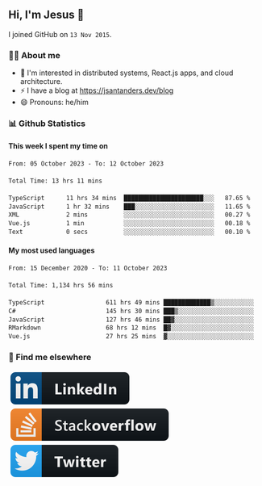 ## Hi, I'm Jesus 👋

I joined GitHub on `13 Nov 2015`.

<!-- Talking about you -->

### 👨‍💻 About me

- 👦 I'm interested in distributed systems, React.js apps, and cloud architecture.
- ⚡️ I have a blog at <https://jsantanders.dev/blog>
- 😄 Pronouns: he/him

### 📊 Github Statistics

#### This week I spent my time on

<!--START_SECTION:weekly-->

```txt
From: 05 October 2023 - To: 12 October 2023

Total Time: 13 hrs 11 mins

TypeScript      11 hrs 34 mins  ██████████████████████░░░   87.65 %
JavaScript      1 hr 32 mins    ███░░░░░░░░░░░░░░░░░░░░░░   11.65 %
XML             2 mins          ░░░░░░░░░░░░░░░░░░░░░░░░░   00.27 %
Vue.js          1 min           ░░░░░░░░░░░░░░░░░░░░░░░░░   00.18 %
Text            0 secs          ░░░░░░░░░░░░░░░░░░░░░░░░░   00.10 %
```

<!--END_SECTION:weekly-->

#### My most used languages

<!--START_SECTION:alltime-->

```txt
From: 15 December 2020 - To: 11 October 2023

Total Time: 1,134 hrs 56 mins

TypeScript                 611 hrs 49 mins █████████████▒░░░░░░░░░░░   53.91 %
C#                         145 hrs 30 mins ███▒░░░░░░░░░░░░░░░░░░░░░   12.82 %
JavaScript                 127 hrs 46 mins ██▓░░░░░░░░░░░░░░░░░░░░░░   11.26 %
RMarkdown                  68 hrs 12 mins  █▓░░░░░░░░░░░░░░░░░░░░░░░   06.01 %
Vue.js                     27 hrs 25 mins  ▓░░░░░░░░░░░░░░░░░░░░░░░░   02.42 %
```

<!--END_SECTION:alltime-->

### 📢 Find me elsewhere

<p>
  <a target="_blank" href="https://linkedin.com/in/jsantanders">
    <img src="https://github.com/jsantanders/jsantanders/blob/master/img/linkedin.svg" alt="LinkedIn" style="vertical-align:top; margin:4px">
  </a>
  
  <a target="_blank" href="https://stackoverflow.com/users/7318331/jesus-santander">
    <img src="https://github.com/jsantanders/jsantanders/blob/master/img/stackoverflow.svg" alt="StackOverflow" style="vertical-align:top; margin:4px">
  </a>
  
  <a target="_blank" href="http://twitter.com/jsantanders">
    <img src="https://github.com/jsantanders/jsantanders/blob/master/img/twitter.svg" alt="Twitter" style="vertical-align:top; margin:4px">
  </a>
</p>
